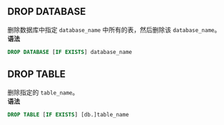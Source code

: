 
## DROP DATABASE
删除数据库中指定 `database_name` 中所有的表，然后删除该 `database_name`。  
**语法**
```SQL
DROP DATABASE [IF EXISTS] database_name
```
## DROP TABLE
删除指定的 `table_name`。  
**语法**
```SQL
DROP TABLE [IF EXISTS] [db.]table_name 
```